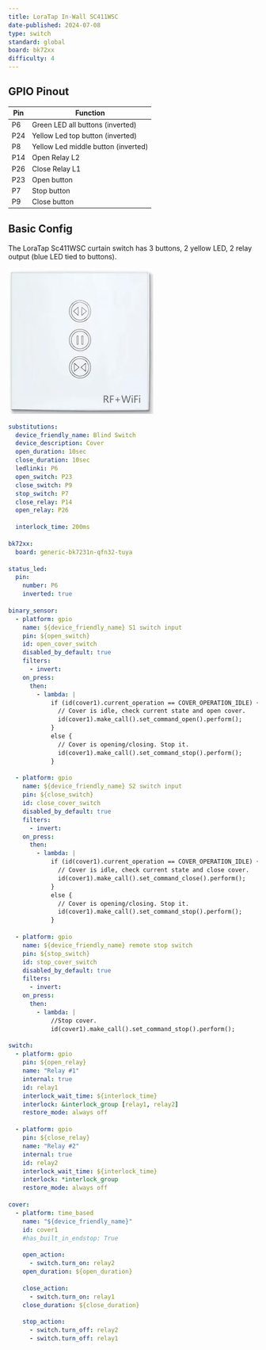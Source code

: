 ```yaml
---
title: LoraTap In-Wall SC411WSC
date-published: 2024-07-08
type: switch
standard: global
board: bk72xx
difficulty: 4
---
```


## GPIO Pinout

| Pin | Function                            |
| --- | ----------------------------------- |
| P6  | Green LED all buttons (inverted)    |
| P24 | Yellow Led top button (inverted)    |
| P8  | Yellow Led middle button (inverted) |
| P14 | Open Relay L2                       |
| P26 | Close Relay L1                      |
| P23 | Open button                         |
| P7  | Stop button                         |
| P9  | Close button                        |

## Basic Config

The LoraTap Sc411WSC curtain switch has 3 buttons, 2 yellow LED, 2 relay output (blue LED tied to buttons).

![alt text](LoraTap-SC411WSC.JPG "LoraTap-SC411WSC-CurtainSwitch")

```yaml
substitutions:
  device_friendly_name: Blind Switch
  device_description: Cover
  open_duration: 10sec
  close_duration: 10sec
  ledlinki: P6
  open_switch: P23
  close_switch: P9
  stop_switch: P7
  close_relay: P14
  open_relay: P26

  interlock_time: 200ms

bk72xx:
  board: generic-bk7231n-qfn32-tuya

status_led:
  pin:
    number: P6
    inverted: true

binary_sensor:
  - platform: gpio
    name: ${device_friendly_name} S1 switch input
    pin: ${open_switch}
    id: open_cover_switch
    disabled_by_default: true
    filters:
      - invert:
    on_press:
      then:
        - lambda: |
            if (id(cover1).current_operation == COVER_OPERATION_IDLE) {
              // Cover is idle, check current state and open cover.
              id(cover1).make_call().set_command_open().perform();
            }
            else {
              // Cover is opening/closing. Stop it.
              id(cover1).make_call().set_command_stop().perform();
            }

  - platform: gpio
    name: ${device_friendly_name} S2 switch input
    pin: ${close_switch}
    id: close_cover_switch
    disabled_by_default: true
    filters:
      - invert:
    on_press:
      then:
        - lambda: |
            if (id(cover1).current_operation == COVER_OPERATION_IDLE) {
              // Cover is idle, check current state and close cover.
              id(cover1).make_call().set_command_close().perform();
            }
            else {
              // Cover is opening/closing. Stop it.
              id(cover1).make_call().set_command_stop().perform();
            }

  - platform: gpio
    name: ${device_friendly_name} remote stop switch
    pin: ${stop_switch}
    id: stop_cover_switch
    disabled_by_default: true
    filters:
      - invert:
    on_press:
      then:
        - lambda: |
            //Stop cover.
            id(cover1).make_call().set_command_stop().perform();

switch:
  - platform: gpio
    pin: ${open_relay}
    name: "Relay #1"
    internal: true
    id: relay1
    interlock_wait_time: ${interlock_time}
    interlock: &interlock_group [relay1, relay2]
    restore_mode: always off

  - platform: gpio
    pin: ${close_relay}
    name: "Relay #2"
    internal: true
    id: relay2
    interlock_wait_time: ${interlock_time}
    interlock: *interlock_group
    restore_mode: always off

cover:
  - platform: time_based
    name: "${device_friendly_name}"
    id: cover1
    #has_built_in_endstop: True

    open_action:
      - switch.turn_on: relay2
    open_duration: ${open_duration}

    close_action:
      - switch.turn_on: relay1
    close_duration: ${close_duration}

    stop_action:
      - switch.turn_off: relay2
      - switch.turn_off: relay1
```
